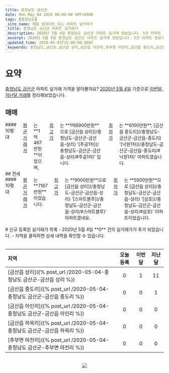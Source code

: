 ```yaml
---
title: 충청남도 금산군
date: Mon May 04 2020 00:00:00 GMT+0900
tags: [충청남도]
_site_name: 매일 업데이트 되는 아파트 실거래가
_title: 충청남도 금산군 아파트 실거래가
_description: 2020년 5월 4일 충청남도 금산군 아파트 실거래 정보입니다. 5건 아파트 정보가 있습니다.
_excerpt: 2020년 5월 4일 충청남도 금산군 아파트 실거래 정보입니다. 5건 아파트 정보가 있습니다.
_updated_time: 2020-05-03T15:00:00.000Z
_keywords: 충청남도,금산군,금산읍 상리,금산읍 아인리,추부면 마전리,금산읍 중도리,금산읍 하옥리
---
```



# 요약
<ins>충청남도 금산군</ins> 아파트 실거래 가격을 알아볼까요? <ins>2020년 5월 4일</ins> 기준으로 <ins>이번달, 지난달 거래</ins>를 정리해보았습니다.

## 매매
<div class="container">
<div class="twelve columns" markdown="1">
#### 10평대
<ins>평균 거래가</ins>는 **1억467만원**이었으며, <ins>최고가</ins>는 **1억6900만원**으로 [금산읍 상리](/충청남도-금산군-금산읍-상리) '[주공1차](/충청남도-금산군-금산읍-상리/#주공1차)' 입니다. <ins>최저가</ins>는 **6100만원**, [금산읍 중도리](/충청남도-금산군-금산읍-중도리) '[낙원1차](/충청남도-금산군-금산읍-중도리/#낙원1차)' 아파트였습니다.
</div>
</div>
## 전세
<div class="container">
<div class="twelve columns" markdown="1">
#### 10평대
<ins>평균 거래가</ins>는 **7167만원**이었습니다. <ins>최고가</ins>는 **9000만원**으로 [금산읍 상리](/충청남도-금산군-금산읍-상리) '[스마트블루](/충청남도-금산군-금산읍-상리/#스마트블루)' 아파트였네요. <ins>최저가</ins>는 **5500만원**으로 [금산읍 상리](/충청남도-금산군-금산읍-상리) '[삼호](/충청남도-금산군-금산읍-상리/#삼호)' 아파트이었습니다.
</div>
</div>


<br>
# 신규 등록된 실거래가 목록
- 2020년 5월 4일 **0** 건의 실거래가가 추가 되었습니다.
- 지역을 클릭하면 상세 내역을 확인할 수 있습니다.
<br><br>

| 지역 | 오늘 등록 | 이번달 | 지난달 |
|:---|:---:|:---:|:---:|
| [금산읍 상리]({% post_url /2020-05-04-충청남도 금산군-금산읍 상리 %}) | 0 | 1 | 11|
| [금산읍 중도리]({% post_url /2020-05-04-충청남도 금산군-금산읍 중도리 %}) | 0 | 0 | 1|
| [금산읍 아인리]({% post_url /2020-05-04-충청남도 금산군-금산읍 아인리 %}) | 0 | 0 | 0|
| [금산읍 하옥리]({% post_url /2020-05-04-충청남도 금산군-금산읍 하옥리 %}) | 0 | 0 | 0|
| [추부면 마전리]({% post_url /2020-05-04-충청남도 금산군-추부면 마전리 %}) | 0 | 0 | 0|

<p align="center"><br><img src="https://via.placeholder.com/700x120"><br></p>

